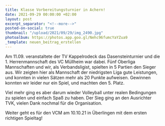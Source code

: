 ```yaml
---
title: Klasse Vorbereitungsturnier in Achern!
date: 2021-09-29 00:00:00 +02:00
layout: post
excerpt_separator: "<!--more-->"
posted-on-social: true
thumbnail: "/upload/2021/09/29/img_2490.jpg"
photoalbum: https://photos.app.goo.gl/Nehc96fumcYaYZua9
_template: neuen_beitrag_erstellen
---
```


Am 11.09. veranstaltete der TV Kappelrodeck das Dasensteinturnier und die 1. Herrenmannschaft des VC Müllheim war dabei. Fünf Oberliga Mannschaften und wir, als Verbandsligist, spielten in 5 Partien den Sieger aus. Wir zeigten hier als Mannschaft der niedrigsten Liga gute Leistungen, und konnten in vielen Sätzen mehr als 20 Punkte aufweisen. Gewinnen konnten wir leider nur ein Spiel, und machten den 5. Platz.

Viel mehr ging es aber darum wieder Volleyball unter realen Bedingungen zu spielen und einfach Spaß zu haben. Der Sieg ging an den Ausrichter TVK, vielen Dank nochmal für die Organisation.

Weiter geht es für den VCM am 10.10.21 in Überlingen mit dem ersten richtigen Spieltag!
